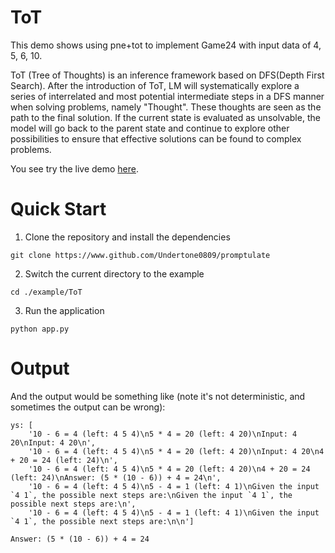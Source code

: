 # ToT
This demo shows using pne+tot to implement Game24 with input data of 4, 5, 6, 10.

ToT (Tree of Thoughts) is an inference framework based on DFS(Depth First Search). 
After the introduction of ToT, LM will systematically explore a series of interrelated and most potential intermediate steps in a DFS manner when solving problems, namely "Thought". 
These thoughts are seen as the path to the final solution. 
If the current state is evaluated as unsolvable, the model will go back to the parent state and continue to explore other possibilities to ensure that effective solutions can be found to complex problems.

You see try the live demo [here](https://github.com/Undertone0809/promptulate/tree/main/example/tot).

# Quick Start
1. Clone the repository and install the dependencies

```shell
git clone https://www.github.com/Undertone0809/promptulate
```

2. Switch the current directory to the example

```shell
cd ./example/ToT
```

3. Run the application

```shell
python app.py
```

# Output
And the output would be something like (note it's not deterministic, and sometimes the output can be wrong):
```text
ys: [
    '10 - 6 = 4 (left: 4 5 4)\n5 * 4 = 20 (left: 4 20)\nInput: 4 20\nInput: 4 20\n', 
    '10 - 6 = 4 (left: 4 5 4)\n5 * 4 = 20 (left: 4 20)\nInput: 4 20\n4 + 20 = 24 (left: 24)\n', 
    '10 - 6 = 4 (left: 4 5 4)\n5 * 4 = 20 (left: 4 20)\n4 + 20 = 24 (left: 24)\nAnswer: (5 * (10 - 6)) + 4 = 24\n', 
    '10 - 6 = 4 (left: 4 5 4)\n5 - 4 = 1 (left: 4 1)\nGiven the input `4 1`, the possible next steps are:\nGiven the input `4 1`, the possible next steps are:\n',
    '10 - 6 = 4 (left: 4 5 4)\n5 - 4 = 1 (left: 4 1)\nGiven the input `4 1`, the possible next steps are:\n\n']
    
Answer: (5 * (10 - 6)) + 4 = 24
```